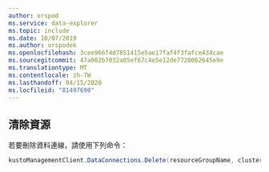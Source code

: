 ```yaml
---
author: orspod
ms.service: data-explorer
ms.topic: include
ms.date: 10/07/2019
ms.author: orspodek
ms.openlocfilehash: 3cee966f4d7851415e5ae17faf4f3fafce434cae
ms.sourcegitcommit: 47a002b7032a05ef67c4e5e12de7720062645e9e
ms.translationtype: MT
ms.contentlocale: zh-TW
ms.lasthandoff: 04/15/2020
ms.locfileid: "81497690"
---
```

## <a name="clean-up-resources"></a>清除資源

若要刪除資料連線，請使用下列命令：

```csharp
kustoManagementClient.DataConnections.Delete(resourceGroupName, clusterName, databaseName, dataConnectionName);
```